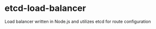 etcd-load-balancer
==================

Load balancer written in Node.js and utilizes etcd for route configuration
